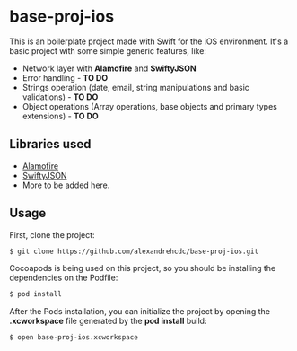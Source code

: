 # base-proj-ios

This is an boilerplate project made with Swift for the iOS environment. It's a basic project with some simple generic features, like:

 * Network layer with **Alamofire** and **SwiftyJSON**
 * Error handling - **TO DO**
 * Strings operation (date, email, string manipulations and basic validations) - **TO DO**
 * Object operations (Array operations, base objects and primary types extensions) - **TO DO**

## Libraries used

* [Alamofire](https://cocoapods.org/pods/Alamofire)
* [SwiftyJSON](https://cocoapods.org/pods/SwiftyJSON)
* More to be added here.

## Usage

First, clone the project:

```sh
$ git clone https://github.com/alexandrehcdc/base-proj-ios.git
```

Cocoapods is being used on this project, so you should be installing the dependencies on the Podfile:

```sh
$ pod install
```

After the Pods installation, you can initialize the project by opening the **.xcworkspace** file generated by the **pod install** build:

```sh
$ open base-proj-ios.xcworkspace
```
